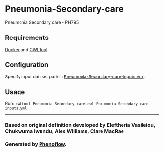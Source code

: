 # Pneumonia-Secondary-care

Pneumonia Secondary care - PH795

## Requirements

[Docker](https://docs.docker.com/install/) and [CWLTool](https://github.com/common-workflow-language/cwltool#install)

## Configuration

Specify input dataset path in [Pneumonia-Secondary-care-inputs.yml](Pneumonia-Secondary-care-inputs.yml).

## Usage

Run: `cwltool Pneumonia-Secondary-care.cwl Pneumonia-Secondary-care-inputs.yml`

***

### Based on original definition developed by Eleftheria Vasileiou, Chukwuma Iwundu, Alex Williams, Clare MacRae
### Generated by [Phenoflow](https://kclhi.org/phenoflow).
